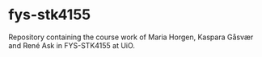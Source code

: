 # fys-stk4155
Repository containing the course work of Maria Horgen, Kaspara Gåsvær and René Ask in FYS-STK4155 at UiO.
